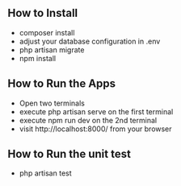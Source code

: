 ## How to Install

- composer install
- adjust your database configuration in .env
- php artisan migrate
- npm install

## How to Run the Apps

- Open two terminals
- execute php artisan serve on the first terminal
- execute npm run dev on the 2nd terminal
- visit http://localhost:8000/ from your browser

## How to Run the unit test

- php artisan test